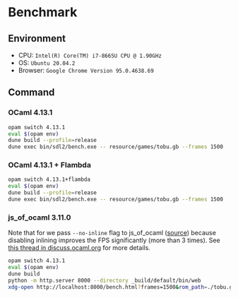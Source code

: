 # Benchmark

## Environment

- CPU: `Intel(R) Core(TM) i7-8665U CPU @ 1.90GHz`
- OS: `Ubuntu 20.04.2`
- Browser: `Google Chrome Version 95.0.4638.69`

## Command

### OCaml 4.13.1

```sh
opam switch 4.13.1
eval $(opam env)
dune build --profile=release
dune exec bin/sdl2/bench.exe -- resource/games/tobu.gb --frames 1500

```

### OCaml 4.13.1 + Flambda

```sh
opam switch 4.13.1+flambda
eval $(opam env)
dune build --profile=release
dune exec bin/sdl2/bench.exe -- resource/games/tobu.gb --frames 1500

```

### js_of_ocaml 3.11.0

Note that for we pass `--no-inline` flag to js_of_ocaml ([source](bin/web/dune)) because disabling inlining improves the FPS significantly (more than 3 times).
See [this thread in discuss.ocaml.org](https://discuss.ocaml.org/t/js-of-ocaml-output-performs-considerably-worse-when-built-with-profile-release-flag/8862/15?u=linoscope) for more details.

```sh
opam switch 4.13.1
eval $(opam env)
dune build
python -m http.server 8000 --directory _build/default/bin/web
xdg-open http://localhost:8000/bench.html?frames=1500&rom_path=./tobu.gb

```
